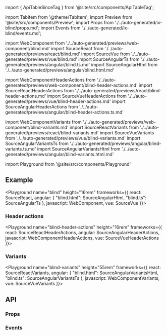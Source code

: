import { ApiTableSinceTag } from '@site/src/components/ApiTableTag';

import TabItem from '@theme/TabItem';
import Preview from '@site/src/components/Preview';
import Props from './../auto-generated/ix-blind/props.md';
import Events from './../auto-generated/ix-blind/events.md';

import WebComponent from './../auto-generated/previews/web-component/blind.md'
import SourceReact from './../auto-generated/previews/react/blind.md'
import SourceVue from './../auto-generated/previews/vue/blind.md'
import SourceAngularTs from './../auto-generated/previews/angular/blind.ts.md'
import SourceAngularHtml from './../auto-generated/previews/angular/blind.html.md'

import WebComponentHeaderActions from './../auto-generated/previews/web-component/blind-header-actions.md'
import SourceReactHeaderActions from './../auto-generated/previews/react/blind-header-actions.md'
import SourceVueHeaderActions from './../auto-generated/previews/vue/blind-header-actions.md'
import SourceAngularHeaderActions from './../auto-generated/previews/angular/blind-header-actions.ts.md'

import WebComponentVariants from './../auto-generated/previews/web-component/blind-variants.md'
import SourceReactVariants from './../auto-generated/previews/react/blind-variants.md'
import SourceVueVariants from './../auto-generated/previews/vue/blind-variants.md'
import SourceAngularVariantsTs from './../auto-generated/previews/angular/blind-variants.ts.md'
import SourceAngularVariantsHtml from './../auto-generated/previews/angular/blind-variants.html.md'

import Playground from '@site/src/components/Playground'

## Example

<Playground
name="blind"
height="16rem"
frameworks={{
    react: SourceReact,
    angular: {
        "blind.html": SourceAngularHtml,
        "blind.ts": SourceAngularTs
    },
    javascript: WebComponent,
    vue: SourceVue
}}>
</Playground>

### Header actions

<ApiTableSinceTag message="1.5.0" />

<Playground
name="blind-header-actions"
height="16rem"
frameworks={{
    react: SourceReactHeaderActions,
    angular: SourceAngularHeaderActions,
    javascript: WebComponentHeaderActions,
    vue: SourceVueHeaderActions
}}>
</Playground>

### Variants

<ApiTableSinceTag message="2.0.0" />

<Playground
name="blind-variants"
height="55rem"
frameworks={{
    react: SourceReactVariants,
    angular: {
        "blind.html": SourceAngularVariantsHtml,
        "blind.ts": SourceAngularVariantsTs
    },
    javascript: WebComponentVariants,
    vue: SourceVueVariants
}}>
</Playground>

## API

### Props

<Props />

### Events

<Events />
